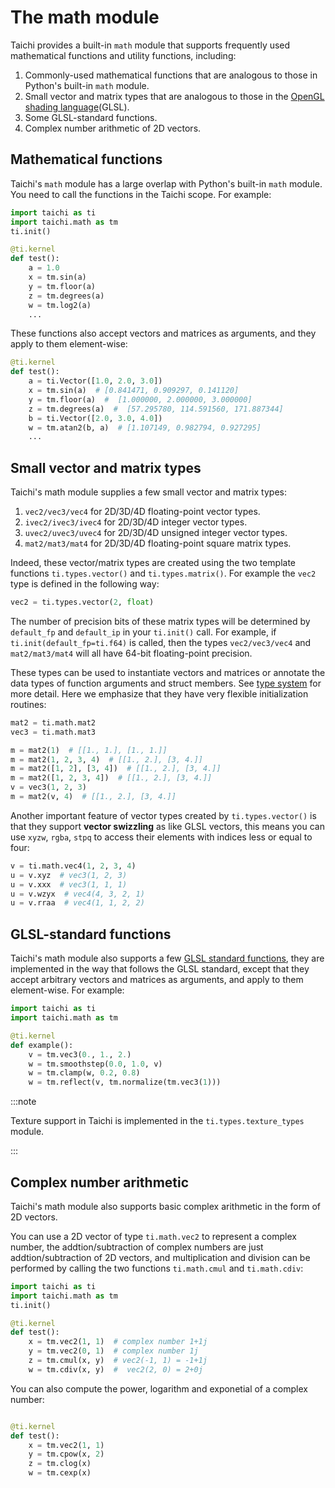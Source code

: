 # The math module


Taichi provides a built-in `math` module that supports frequently used mathematical functions and utility functions, including:

1. Commonly-used mathematical functions that are analogous to those in Python's built-in `math` module.
2. Small vector and matrix types that are analogous to those in the [OpenGL shading language](https://www.khronos.org/opengl/wiki/OpenGL_Shading_Language)(GLSL).
3. Some GLSL-standard functions.
4. Complex number arithmetic of 2D vectors.



## Mathematical functions

Taichi's `math` module has a large overlap with Python's built-in `math` module. You need to call the functions in the Taichi scope. For example:

```python
import taichi as ti
import taichi.math as tm
ti.init()

@ti.kernel
def test():
    a = 1.0
    x = tm.sin(a)
    y = tm.floor(a)
    z = tm.degrees(a)
    w = tm.log2(a)
    ...
```

These functions also accept vectors and matrices as arguments, and they apply to them element-wise:

```python
@ti.kernel
def test():
    a = ti.Vector([1.0, 2.0, 3.0])
    x = tm.sin(a)  # [0.841471, 0.909297, 0.141120]
    y = tm.floor(a)  #  [1.000000, 2.000000, 3.000000]
    z = tm.degrees(a)  #  [57.295780, 114.591560, 171.887344]
    b = ti.Vector([2.0, 3.0, 4.0])
    w = tm.atan2(b, a)  # [1.107149, 0.982794, 0.927295]
    ...
```

## Small vector and matrix types

Taichi's math module supplies a few small vector and matrix types:


1. `vec2/vec3/vec4` for 2D/3D/4D floating-point vector types.
2. `ivec2/ivec3/ivec4` for 2D/3D/4D integer vector types.
3. `uvec2/uvec3/uvec4` for 2D/3D/4D unsigned integer vector types.
4. `mat2/mat3/mat4` for 2D/3D/4D floating-point square matrix types.


Indeed, these vector/matrix types are created using the two template functions `ti.types.vector()` and `ti.types.matrix()`. For example the `vec2` type is defined in the following way:

```python
vec2 = ti.types.vector(2, float)
```

The number of precision bits of these matrix types will be determined by `default_fp` and `default_ip` in your `ti.init()` call. For example, if `ti.init(default_fp=ti.f64)` is called, then the types `vec2/vec3/vec4` and `mat2/mat3/mat4` will all have 64-bit floating-point precision.

These types can be used to instantiate vectors and matrices or annotate the data types of function arguments and struct members. See [type system](../type_system/type.md) for more detail. Here we emphasize that they have very flexible initialization routines:

```python
mat2 = ti.math.mat2
vec3 = ti.math.mat3

m = mat2(1)  # [[1., 1.], [1., 1.]]
m = mat2(1, 2, 3, 4)  # [[1., 2.], [3, 4.]]
m = mat2([1, 2], [3, 4])  # [[1., 2.], [3, 4.]]
m = mat2([1, 2, 3, 4])  # [[1., 2.], [3, 4.]]
v = vec3(1, 2, 3)
m = mat2(v, 4)  # [[1., 2.], [3, 4.]]
```

Another important feature of vector types created by `ti.types.vector()` is that they support **vector swizzling** as like GLSL vectors, this means you can use `xyzw`, `rgba`, `stpq` to access their elements with indices less or equal to four:


```python
v = ti.math.vec4(1, 2, 3, 4)
u = v.xyz  # vec3(1, 2, 3)
u = v.xxx  # vec3(1, 1, 1)
u = v.wzyx  # vec4(4, 3, 2, 1)
u = v.rraa  # vec4(1, 1, 2, 2)
```

## GLSL-standard functions


Taichi's math module also supports a few [GLSL standard functions](https://registry.khronos.org/OpenGL-Refpages/gl4/index.php), they are implemented in the way that follows the GLSL standard, except that they accept arbitrary vectors and matrices as arguments, and apply to them element-wise. For example:

```python
import taichi as ti
import taichi.math as tm

@ti.kernel
def example():
    v = tm.vec3(0., 1., 2.)
    w = tm.smoothstep(0.0, 1.0, v)
    w = tm.clamp(w, 0.2, 0.8)
    w = tm.reflect(v, tm.normalize(tm.vec3(1)))
```

:::note

Texture support in Taichi is implemented in the `ti.types.texture_types` module.

:::


## Complex number arithmetic

Taichi's math module also supports basic complex arithmetic in the form of 2D vectors.

You can use a 2D vector of type `ti.math.vec2` to represent a complex number, the addtion/subtraction of complex numbers are just addtion/subtraction of 2D vectors, and multiplication and division can be performed by calling the two functions `ti.math.cmul` and `ti.math.cdiv`:

```python
import taichi as ti
import taichi.math as tm
ti.init()

@ti.kernel
def test():
    x = tm.vec2(1, 1)  # complex number 1+1j
    y = tm.vec2(0, 1)  # complex number 1j
    z = tm.cmul(x, y)  # vec2(-1, 1) = -1+1j
    w = tm.cdiv(x, y)  #  vec2(2, 0) = 2+0j
```

You can also compute the power, logarithm and exponetial of a complex number:

```python

@ti.kernel
def test():
    x = tm.vec2(1, 1)
    y = tm.cpow(x, 2)
    z = tm.clog(x)
    w = tm.cexp(x)
```
